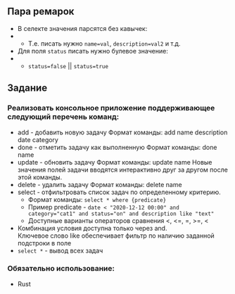 ## Пара ремарок
- В селекте значения парсятся без кавычек:
- - Т.е. писать нужно `name=val`, `description=val2` и т.д.
- Для поля `status` писать нужно булевое значение:
- - `status=false` || `status=true`

## Задание
### Реализовать консольное приложение поддерживающее следующий перечень команд:
- add - добавить новую задачу
Формат команды: add name description date category
- done - отметить задачу как выполненную
Формат команды: done name
- update - обновить задачу
Формат команды: update name
Новые значения полей задачи вводятся интерактивно друг за другом после этой команды.
- delete - удалить задачу
Формат команды: delete name
- select - отфильтровать список задач по определенному критерию.  
  - Формат команды: `select * where {predicate}`  
  - Пример predicate - `date < "2020-12-12 00:00" and category="cat1" and status="on" and description like "text"`  
  - Доступные варианты операторов сравнения <, <=, =, >=, <  
- Комбинация условия доступна только через and.  
Ключевое слово like обеспечивает фильтр по наличию заданной подстроки в поле
- `select *` - вывод вcех задач

### Обязательно использование:
- Rust